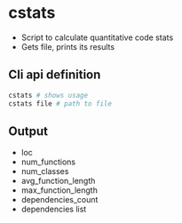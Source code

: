 # cstats

- Script to calculate quantitative code stats
- Gets file, prints its results

## Cli api definition

```sh
cstats # shows usage
cstats file # path to file
```

## Output

- loc
- num_functions
- num_classes
- avg_function_length
- max_function_length
- dependencies_count
- dependencies list

